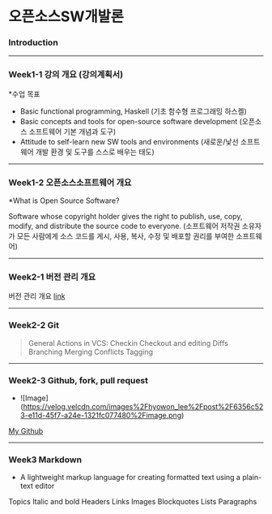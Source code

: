 # **오픈소스SW개발론**

### Introduction

-------------
### Week1-1 강의 개요 (강의계획서)
*수업 목표 

-	Basic functional programming, Haskell 
(기초 함수형 프로그래밍 하스켈)
-	Basic concepts and tools for open-source software development
(오픈소스 소프트웨어 기본 개념과 도구)
-	Attitude to self-learn new SW tools and environments
(새로운/낯선 소프트웨어 개발 환경 및 도구를 스스로 배우는 태도)

-------------
### Week1-2 오픈소스소프트웨어 개요
*What is Open Source Software?

Software whose copyright holder gives the right to publish, use, copy, modify, and distribute the source code to everyone. 
(소프트웨어 저작권 소유자가 모든 사람에게 소스 코드를 게시, 사용, 복사, 수정 및      배포할 권리를 부여한 소프트웨어)

-------------
### Week2-1 버전 관리 개요

버전 관리 개요 [link](https://youtu.be/OofKuTr2zPo) 

-------------
### Week2-2 Git
> General Actions in VCS: Checkin
> Checkout and editing
> Diffs
> Branching
> Merging
> Conflicts
> Tagging

-------------
### Week2-3 Github, fork, pull request
* ![Image] (https://velog.velcdn.com/images%2Fhyowon_lee%2Fpost%2F6356c523-e11d-45f7-a24e-1321fc077480%2Fimage.png)

[My Github](https://github.com/johaewon)

-------------
### Week3     Markdown
* A lightweight markup language for creating formatted text using a plain-text editor

Topics
Italic and bold 
Headers
Links
Images
Blockquotes
Lists
Paragraphs



